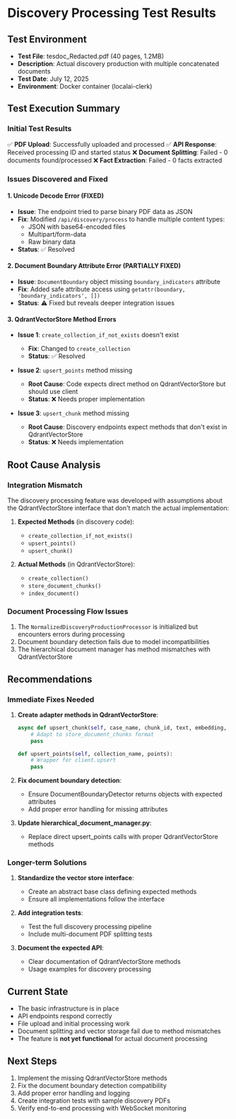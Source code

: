 # Discovery Processing Test Results

## Test Environment
- **Test File**: tesdoc_Redacted.pdf (40 pages, 1.2MB)
- **Description**: Actual discovery production with multiple concatenated documents
- **Test Date**: July 12, 2025
- **Environment**: Docker container (localai-clerk)

## Test Execution Summary

### Initial Test Results
✅ **PDF Upload**: Successfully uploaded and processed
✅ **API Response**: Received processing ID and started status
❌ **Document Splitting**: Failed - 0 documents found/processed
❌ **Fact Extraction**: Failed - 0 facts extracted

### Issues Discovered and Fixed

#### 1. Unicode Decode Error (FIXED)
- **Issue**: The endpoint tried to parse binary PDF data as JSON
- **Fix**: Modified `/api/discovery/process` to handle multiple content types:
  - JSON with base64-encoded files
  - Multipart/form-data
  - Raw binary data
- **Status**: ✅ Resolved

#### 2. Document Boundary Attribute Error (PARTIALLY FIXED)
- **Issue**: `DocumentBoundary` object missing `boundary_indicators` attribute
- **Fix**: Added safe attribute access using `getattr(boundary, 'boundary_indicators', [])`
- **Status**: ⚠️ Fixed but reveals deeper integration issues

#### 3. QdrantVectorStore Method Errors
- **Issue 1**: `create_collection_if_not_exists` doesn't exist
  - **Fix**: Changed to `create_collection`
  - **Status**: ✅ Resolved
  
- **Issue 2**: `upsert_points` method missing
  - **Root Cause**: Code expects direct method on QdrantVectorStore but should use client
  - **Status**: ❌ Needs proper implementation
  
- **Issue 3**: `upsert_chunk` method missing
  - **Root Cause**: Discovery endpoints expect methods that don't exist in QdrantVectorStore
  - **Status**: ❌ Needs implementation

## Root Cause Analysis

### Integration Mismatch
The discovery processing feature was developed with assumptions about the QdrantVectorStore interface that don't match the actual implementation:

1. **Expected Methods** (in discovery code):
   - `create_collection_if_not_exists()`
   - `upsert_points()`
   - `upsert_chunk()`

2. **Actual Methods** (in QdrantVectorStore):
   - `create_collection()`
   - `store_document_chunks()`
   - `index_document()`

### Document Processing Flow Issues
1. The `NormalizedDiscoveryProductionProcessor` is initialized but encounters errors during processing
2. Document boundary detection fails due to model incompatibilities
3. The hierarchical document manager has method mismatches with QdrantVectorStore

## Recommendations

### Immediate Fixes Needed
1. **Create adapter methods in QdrantVectorStore**:
   ```python
   async def upsert_chunk(self, case_name, chunk_id, text, embedding, metadata):
       # Adapt to store_document_chunks format
       pass
   
   def upsert_points(self, collection_name, points):
       # Wrapper for client.upsert
       pass
   ```

2. **Fix document boundary detection**:
   - Ensure DocumentBoundaryDetector returns objects with expected attributes
   - Add proper error handling for missing attributes

3. **Update hierarchical_document_manager.py**:
   - Replace direct upsert_points calls with proper QdrantVectorStore methods

### Longer-term Solutions
1. **Standardize the vector store interface**:
   - Create an abstract base class defining expected methods
   - Ensure all implementations follow the interface

2. **Add integration tests**:
   - Test the full discovery processing pipeline
   - Include multi-document PDF splitting tests

3. **Document the expected API**:
   - Clear documentation of QdrantVectorStore methods
   - Usage examples for discovery processing

## Current State
- The basic infrastructure is in place
- API endpoints respond correctly
- File upload and initial processing work
- Document splitting and vector storage fail due to method mismatches
- The feature is **not yet functional** for actual document processing

## Next Steps
1. Implement the missing QdrantVectorStore methods
2. Fix the document boundary detection compatibility
3. Add proper error handling and logging
4. Create integration tests with sample discovery PDFs
5. Verify end-to-end processing with WebSocket monitoring
